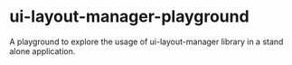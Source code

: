 # ui-layout-manager-playground
A playground to explore the usage of ui-layout-manager library in a stand alone application.
